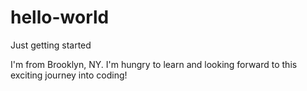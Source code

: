 # hello-world
Just getting started

I'm from Brooklyn, NY.  I'm hungry to learn and looking forward to this exciting journey into coding!
